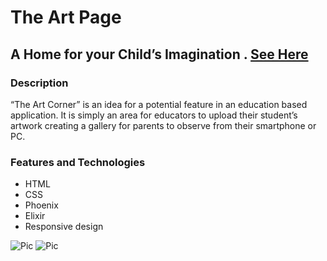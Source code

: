 # The Art Page 

## A Home for your Child’s Imagination .  [See Here](https://intense-ridge-92004.herokuapp.com/ )

### Description 
“The Art Corner” is an idea for a potential feature in an education based application. It is simply an area for educators to upload their student’s artwork creating a gallery for parents to observe from their smartphone or PC. 

### Features and Technologies 
* HTML
* CSS
* Phoenix
* Elixir 
* Responsive design

![Pic](https://imgur.com/LWyDrVm.png)
![Pic](https://imgur.com/a/plKnTKb.png)